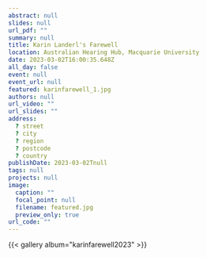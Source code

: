 ```yaml
---
abstract: null
slides: null
url_pdf: ""
summary: null
title: Karin Landerl's Farewell
location: Australian Hearing Hub, Macquarie University
date: 2023-03-02T16:00:35.648Z
all_day: false
event: null
event_url: null
featured: karinfarewell_1.jpg
authors: null
url_video: ""
url_slides: ""
address:
  ? street
  ? city
  ? region
  ? postcode
  ? country
publishDate: 2023-03-02Tnull
tags: null
projects: null
image:
  caption: ""
  focal_point: null
  filename: featured.jpg
  preview_only: true
url_code: ""
---
```


{{< gallery album="karinfarewell2023" >}}
